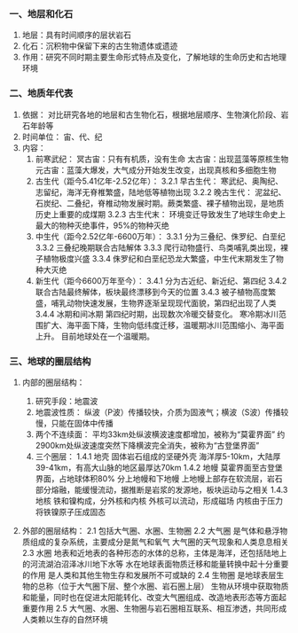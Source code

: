 ### 一、地层和化石
1. 地层：具有时间顺序的层状岩石
2. 化石：沉积物中保留下来的古生物遗体或遗迹
3. 作用：研究不同时期主要生命形式特点及变化，了解地球的生命历史和古地理环境
   
### 二、地质年代表
1. 依据：
		对比研究各地的地层和古生物化石，根据地层顺序、生物演化阶段、岩石年龄等
2. 时间单位：
		宙、代、纪
3. 内容：
	1. 前寒武纪：
		冥古宙：只有有机质，没有生命
		太古宙：出现蓝藻等原核生物
		元古宙：蓝藻大爆发，大气成分开始发生改变，出现真核和多细胞生物
	2. 古生代（距今5.41亿年-2.52亿年）：
		3.2.1 早古生代：
			寒武纪、奥陶纪、志留纪，海洋无脊椎繁盛，陆地低等植物出现
		3.2.2 晚古生代：
			泥盆纪、石炭纪、二叠纪，脊椎动物发展时期。蕨类繁盛、裸子植物出现，是地质历史上重要的成煤期
		3.2.3 古生代末：
			环境变迁导致发生了地球生命史上最大的物种灭绝事件，95%的物种灭绝
	3. 中生代（距今2.52亿年-6600万年）：
		3.3.1 分为三叠纪、侏罗纪、白垩纪
		3.3.2 三叠纪晚期联合古陆解体
		3.3.3 爬行动物盛行、鸟类哺乳类出现，裸子植物极度兴盛
		3.3.4 侏罗纪和白垩纪恐龙大繁盛，中生代末期发生了物种大灭绝
	4. 新生代（距今6600万年至今）：
		3.4.1 分为古近纪、新近纪、第四纪
		3.4.2 联合古陆最终解体，板块最终漂移到今天的位置
		3.4.3 被子植物高度繁盛，哺乳动物快速发展，生物界逐渐呈现现代面貌，第四纪出现了人类
		3.4.4 冰期和间冰期
			第四纪时期，出现数次冷暖交替变化。
			寒冷期冰川范围扩大、海平面下降，生物向低纬度迁移，温暖期冰川范围缩小、海平面上升。
			目前地球处在一个温暖期。

### 三、地球的圈层结构
1. 内部的圈层结构：
	1. 研究手段：地震波
	2. 地震波性质：
		纵波（P波）传播较快，介质为固液气；横波（S波）传播较慢，只能在固体中传播
	3. 两个不连续面：
		平均33km处纵波横波速度都增加，被称为“莫霍界面”
		约2900km处纵波速度突然下降横波完全消失，被称为“古登堡界面”
	4. 三个圈层：
		1.4.1 地壳
		  	固体岩石组成的坚硬外壳
			海洋厚5-10km，大陆厚39-41km，有高大山脉的地区最厚达70km
		1.4.2 地幔
			莫霍界面至古登堡界面，占地球体积80%
			分上地幔和下地幔
			上地幔上部存在软流层，岩石部分熔融，能缓慢流动，据推断是岩浆的发源地，板块运动与之相关
		1.4.3 地核
			铁和镍构成，分外核和内核
			外核可以流动，形成磁场
			内核由于压力将铁镍原子压成固态
					
2. 外部的圈层结构：
	2.1 包括大气圈、水圈、生物圈
	2.2 大气圈
	是气体和悬浮物质组成的复杂系统，主要成分是氮气和氧气
		大气圈的天气现象和人类息息相关
	2.3 水圈
		地表和近地表的各种形态的水体的总称，主体是海洋，还包括陆地上的河流湖泊沼泽冰川地下水等
		水在地球表面物质迁移和能量转换中起十分重要的作用
		是人类和其他生物生存和发展所不可或缺的
	2.4 生物圈
		是地球表层生物的总称（位于大气圈下层、整个水圈、岩石圈上层）
		生物从环境中获取物质和能量，同时也在促进太阳能转化、改变大气圈组成、改造地表形态等方面起重要作用
	2.5 大气圈、水圈、生物圈与岩石圈相互联系、相互渗透，共同形成人类赖以生存的自然环境